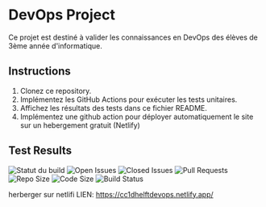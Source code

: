 # DevOps Project

Ce projet est destiné à valider les connaissances en DevOps des élèves de 3ème année d'informatique.

## Instructions

1. Clonez ce repository.
2. Implémentez les GitHub Actions pour exécuter les tests unitaires.
3. Affichez les résultats des tests dans ce fichier README.
4. Implémentez une github action pour déployer automatiquement le site sur un hebergement gratuit (Netlify)

## Test Results
![Statut du build](https://github.com/arthurDh59/CC1DHELFT/actions/workflows/main.yml/badge.svg)
![Open Issues](https://img.shields.io/github/issues/arthurDh59/CC1DHELFT)
![Closed Issues](https://img.shields.io/github/issues-closed/arthurDh59/CC1DHELFT)
![Pull Requests](https://img.shields.io/github/issues-pr/arthurDh59/CC1DHELFT)
![Repo Size](https://img.shields.io/github/repo-size/arthurDh59/CC1DHELFT)
![Code Size](https://img.shields.io/github/languages/code-size/arthurDh59/CC1DHELFT)
![Build Status](https://github.com/arthurDh59/CC1DHELFT/actions/workflows/main.yml/badge.svg)

herberger sur netlifi LIEN: https://cc1dhelftdevops.netlify.app/
